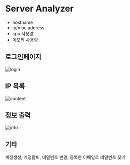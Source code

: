 # Server Analyzer 

* hostname
* ip/mac address
* cpu 사용량
* 메모리 사용량

## 로그인페이지
![login](https://user-images.githubusercontent.com/28529194/82646488-a272bf80-9c4f-11ea-9f2d-1c10b587c48d.png)

## IP 목록
![content](https://user-images.githubusercontent.com/28529194/82646481-a1419280-9c4f-11ea-93a8-662a7fa36bae.jpg)

## 정보 출력
![info](https://user-images.githubusercontent.com/28529194/82646486-a272bf80-9c4f-11ea-883e-2eaa17870d34.png)

## 기타
계정생성, 계정탈퇴, 비밀번호 변경, 등록한 이메일로 비밀번호 찾기
